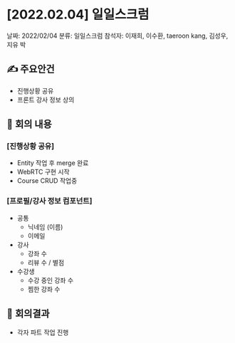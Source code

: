 # [2022.02.04] 일일스크럼

날짜: 2022/02/04
분류: 일일스크럼
참석자: 이재희, 이수환, taeroon kang, 김성우, 지유 박

## ✍ 주요안건

- 진행상황 공유
- 프론트 강사 정보 상의

## 📑 회의 내용

### [진행상황 공유]

- Entity 작업 후 merge 완료
- WebRTC 구현 시작
- Course CRUD 작업중

### [프로필/강사 정보 컴포넌트]

- 공통
    - 닉네임 (이름)
    - 이메일
- 강사
    - 강좌 수
    - 리뷰 수 / 별점
- 수강생
    - 수강 중인 강좌 수
    - 찜한 강좌 수

## 📢 회의결과

- 각자 파트 작업 진행
